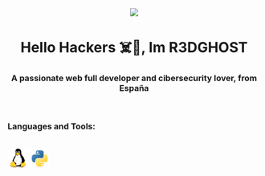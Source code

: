 <div id="header" align="center">
    <img src=" https://giphy.com/gifs/loop-glitch-matrix-3og0ILLVvPp8d64Jd6 " width="200" />
    <h1 align="center">Hello Hackers ☠️👋, Im R3DGHOST</h1>
    <h3 align="center">A passionate web full developer and cibersecurity lover, from España</h3>
</div>

<div align="left">
    <h3> Languages and Tools:</h3>
    <div>
        <img src="https://raw.githubusercontent.com/devicons/devicon/master/icons/linux/linux-original.svg" title="Git" **alt="Git" width="40" height="40"/>
        <img src="https://github.com/devicons/devicon/blob/master/icons/python/python-original.svg" title="Git" **alt="Git" width="40" height="40"/>
      </div>
</div>
  
        
        
       
        
        
        
        
        
    
